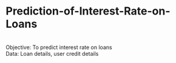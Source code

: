 # Prediction-of-Interest-Rate-on-Loans
<br>
Objective: To predict interest rate on loans
<br>
Data: Loan details, user credit details
